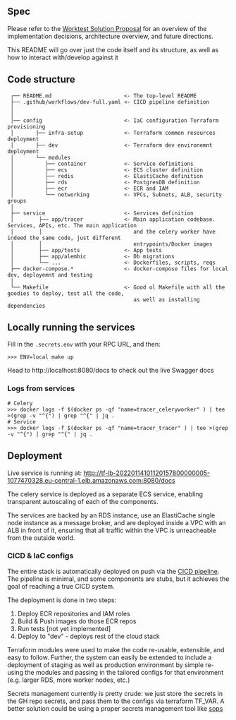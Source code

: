 ## Spec

Please refer to
the [Worktest Solution Proposal](https://elegant-journey-920.notion.site/Worktest-8e012b89dea641eeb713345d55bd8d2b) for
an overview of the implementation decisions, architecture overview, and future directions.

This README will go over just the code itself and its structure, as well as how to interact with/develop against it

## Code structure

```text
 ┌── README.md                       <- The top-level README 
 ├── .github/workflows/dev-full.yaml <- CICD pipeline definition
 │         
 │          
 │── config                          <- IaC configuration Terraform provisioning
 │       ├── infra-setup             <- Terraform common resources deployment
 │       ├── dev                     <- Terraform dev environemnt deployment 
 │       └── modules
 │          ├── container            <- Service definitions
 │          ├── ecs                  <- ECS cluster definition
 │          ├── redis                <- ElastiCache definition
 │          ├── rds                  <- PostgresDB definition
 │          ├── ecr                  <- ECR and IAM      
 │          └── networking           <- VPCs, Subnets, ALB, security groups
 │
 ├── service                         <- Services definition
 │        ├── app/tracer             <- Main application codebase. Services, APIs, etc. The main application
 │        │                             and the celery worker have indeed the same code, just different 
 │        │                             entrypoints/Docker images
 │        ├── app/tests              <- App tests 
 │        ├── app/alembic            <- Db migrations 
 │        └── ...                    <- Dockerfiles, scripts, reqs
 ├── docker-compose.*                <- docker-compose files for local dev, deployemnt and testing
 │                                 
 └── Makefile                        <- Good ol Makefile with all the goodies to deploy, test all the code, 
                                        as well as installing dependencies
```

## Locally running the services

Fill in the `.secrets.env` with your RPC URL, and then:

```shell
>>> ENV=local make up
```

Head to http://localhost:8080/docs to check out the live Swagger docs

### Logs from services

```shell
# Celery
>>> docker logs -f $(docker ps -qf "name=tracer_celeryworker" ) | tee >(grep -v "^{") | grep "^{" | jq .
# Service
>>> docker logs -f $(docker ps -qf "name=tracer_tracer" ) | tee >(grep -v "^{") | grep "^{" | jq .
```

## Deployment

Live service is running at: http://tf-lb-20220114101120157800000005-1077470328.eu-central-1.elb.amazonaws.com:8080/docs

The celery service is deployed as a separate ECS service, enabling transparent autoscaling of each of the components.

The services are backed by an RDS instance, use an ElastiCache single node instance as a message broker, and are
deployed inside a VPC with an ALB in front of it, ensuring that all traffic within the VPC is unreacheable from the
outside world.

### CICD & IaC configs

The entire stack is automatically deployed on push via
the [CICD pipeline](https://github.com/carlomazzaferro/tracer/actions). The pipeline is minimal, and some components are
stubs, but it achieves the goal of reaching a true CICD system.

The deployment is done in two steps:

1. Deploy ECR repositories and IAM roles
2. Build & Push images do those ECR repos
3. Run tests [not yet implemented]
4. Deploy to "dev" - deploys rest of the cloud stack

Terraform modules were used to make the code re-usable, extensible, and easy to follow. Further, the system can easily
be extended to include a deployment of staging as well as production environment by simple re-using the modules and
passing in the tailored configs for that environment (e.g. larger RDS, more worker nodes, etc.)

Secrets management currently is pretty crude: we just store the secrets in the GH repo secrets, and pass them to the
configs via terraform TF_VAR. A better solution could be using a proper secrets management tool
like [sops](https://github.com/mozilla/sops)








